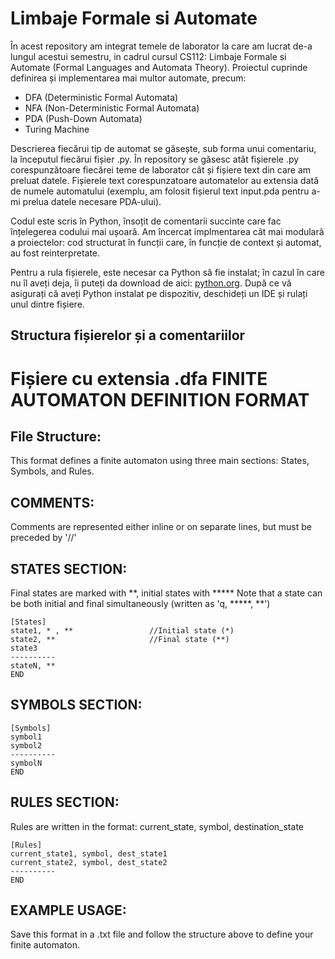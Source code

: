 # Limbaje Formale si Automate

În acest repository am integrat temele de laborator la care am lucrat de-a lungul acestui semestru, in cadrul cursul CS112: Limbaje Formale si Automate (Formal Languages and Automata Theory). Proiectul cuprinde definirea și implementarea mai multor automate, precum:
- DFA (Deterministic Formal Automata)
- NFA (Non-Deterministic Formal Automata)
- PDA (Push-Down Automata)
- Turing Machine
  
Descrierea fiecărui tip de automat se găsește, sub forma unui comentariu, la începutul fiecărui fișier .py. În repository se găsesc atât fișierele .py corespunzătoare fiecărei teme de laborator cât și fișiere text din care am preluat datele. Fișierele text corespunzatoare automatelor au extensia dată de numele automatului (exemplu, am folosit fișierul text input.pda pentru a-mi prelua datele necesare PDA-ului).

Codul este scris în Python, însoțit de comentarii succinte care fac înțelegerea codului mai ușoară. 
Am încercat implmentarea cât mai modulară a proiectelor: cod structurat în funcții care, în funcție de context și automat, au fost reinterpretate.

Pentru a rula fișierele, este necesar ca Python să fie instalat; în cazul în care nu îl aveți deja, îi puteți da download de aici: [python.org](https://www.python.org/downloads/).
După ce vă asigurați că aveți Python instalat pe dispozitiv, deschideți un IDE și rulați unul dintre fișiere.


## Structura fișierelor și a comentariilor
Fișiere cu extensia .dfa
FINITE AUTOMATON DEFINITION FORMAT
===================================

File Structure:
---------------
This format defines a finite automaton using three main sections:
States, Symbols, and Rules.

COMMENTS:
---------
Comments are represented either inline or on separate lines,
but must be preceded by '//'

STATES SECTION:
---------------
Final states are marked with **, initial states with *****
Note that a state can be both initial and final simultaneously
(written as 'q, *****, **')

    [States]
    state1, * , **                 //Initial state (*)
    state2, **                     //Final state (**)
    state3
    ----------
    stateN, **
    END

SYMBOLS SECTION:
----------------
    [Symbols]
    symbol1
    symbol2
    ----------
    symbolN
    END

RULES SECTION:
--------------
Rules are written in the format: current_state, symbol, destination_state

    [Rules]
    current_state1, symbol, dest_state1
    current_state2, symbol, dest_state2
    ----------
    END

EXAMPLE USAGE:
--------------
Save this format in a .txt file and follow the structure above
to define your finite automaton.

